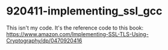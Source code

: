 # 920411-implementing_ssl_gcc


This isn't my code.  It's the reference code to this book: https://www.amazon.com/Implementing-SSL-TLS-Using-Cryptography/dp/0470920416
